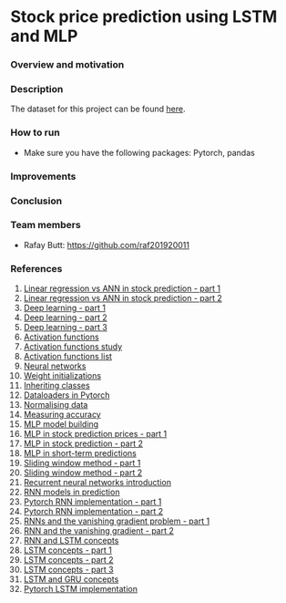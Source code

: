 # Stock price prediction using LSTM and MLP

### Overview and motivation

### Description
The dataset for this project can be found [here](https://www.kaggle.com/code/manthanx/stock-price-lstm-technical-analysis/data).

### How to run
- Make sure you have the following packages: Pytorch, pandas

### Improvements

### Conclusion

### Team members
- Rafay Butt: https://github.com/raf201920011

### References
1. [Linear regression vs ANN in stock prediction - part 1](https://www.diva-portal.org/smash/get/diva2:1564492/FULLTEXT02.pdf)
2. [Linear regression vs ANN in stock prediction - part 2](https://www.researchgate.net/publication/251368933_Stock_Market_Forecasting_Artificial_Neural_Network_and_Linear_Regression_Comparison_in_An_Emerging_Market)
3. [Deep learning - part 1](https://d2l.ai/)
4. [Deep learning - part 2](https://tanthiamhuat.files.wordpress.com/2018/03/deeplearningwithpython.pdf)
5. [Deep learning - part 3](http://alvarestech.com/temp/deep/Python%20Deep%20Learning%20Exploring%20deep%20learning%20techniques,%20neural%20network%20architectures%20and%20GANs%20with%20PyTorch,%20Keras%20and%20TensorFlow%20by%20Ivan%20Vasilev,%20Daniel%20Slater,%20Gianmario%20Spacagna,%20Peter%20Roelants,%20Va%20(z-lib.org).pdf)
6. [Activation functions](https://www.analyticsvidhya.com/blog/2020/01/fundamentals-deep-learning-activation-functions-when-to-use-them/)
7. [Activation functions study](https://arxiv.org/pdf/1811.03378.pdf)
8. [Activation functions list](https://prateekvishnu.medium.com/activation-functions-in-neural-networks-bf5c542d5fec)
9. [Neural networks](https://www.pdfdrive.com/neural-networks-and-deep-learning-a-textbook-e184020999.html)
10. [Weight initializations](https://machinelearningmastery.com/weight-initialization-for-deep-learning-neural-networks/)
11. [Inheriting classes](https://realpython.com/python-super/#an-overview-of-pythons-super-function)
12. [Dataloaders in Pytorch](https://www.youtube.com/watch?v=c36lUUr864M&t=12080s&ab_channel=PythonEngineer)
13. [Normalising data](https://www.journaldev.com/45109/normalize-data-in-python)
14. [Measuring accuracy](https://towardsdatascience.com/metrics-to-evaluate-your-machine-learning-algorithm-f10ba6e38234)
15. [MLP model building](https://medium.com/analytics-vidhya/steps-you-should-follow-to-successfully-train-mlp-40a98c3b5bb3)
16. [MLP in stock prediction prices - part 1](https://10mohi6.medium.com/super-easy-python-stock-price-forecasting-using-multilayer-perceptron-machine-learning-4f1d1ef9650)
17. [MLP in stock prediction - part 2](https://www.rsisinternational.org/journals/ijrsi/digital-library/volume-5-issue-7/46-50.pdf)
18. [MLP in short-term predictions ](https://www.researchgate.net/publication/220798177_Short-term_stock_price_prediction_using_MLP_in_moving_simulation_mode)
19. [Sliding window method - part 1](https://ieeexplore.ieee.org/document/6136391)
20. [Sliding window method - part 2](https://www.ripublication.com/ijcir17/ijcirv13n5_46.pdf)
21. [Recurrent neural networks introduction](https://www.youtube.com/watch?v=LHXXI4-IEns&ab_channel=TheA.I.Hacker-MichaelPhi)
22. [RNN models in prediction](https://towardsdatascience.com/building-rnn-lstm-and-gru-for-time-series-using-pytorch-a46e5b094e7b)
23. [Pytorch RNN implementation - part 1](https://www.youtube.com/watch?v=0_PgWWmauHk&ab_channel=PythonEngineer)
24. [Pytorch RNN implementation - part 2](https://www.deeplearningwizard.com/deep_learning/practical_pytorch/pytorch_recurrent_neuralnetwork/)
25. [RNNs and the vanishing gradient problem - part 1](https://www.superdatascience.com/blogs/recurrent-neural-networks-rnn-the-vanishing-gradient-problem)
26. [RNN and the vanishing gradient - part 2](https://medium.datadriveninvestor.com/how-do-lstm-networks-solve-the-problem-of-vanishing-gradients-a6784971a577)
27. [RNN and LSTM concepts](https://www.youtube.com/watch?v=WCUNPb-5EYI&ab_channel=BrandonRohrer)
28. [LSTM concepts - part 1](https://towardsdatascience.com/illustrated-guide-to-lstms-and-gru-s-a-step-by-step-explanation-44e9eb85bf21)
29. [LSTM concepts - part 2](https://blog.mlreview.com/understanding-lstm-and-its-diagrams-37e2f46f1714)
30. [LSTM concepts - part 3](https://colah.github.io/posts/2015-08-Understanding-LSTMs/)
31. [LSTM and GRU concepts](https://www.youtube.com/watch?v=8HyCNIVRbSU&t=585s&ab_channel=TheA.I.Hacker-MichaelPhi)
32. [Pytorch LSTM implementation](https://www.deeplearningwizard.com/deep_learning/practical_pytorch/pytorch_lstm_neuralnetwork/)

